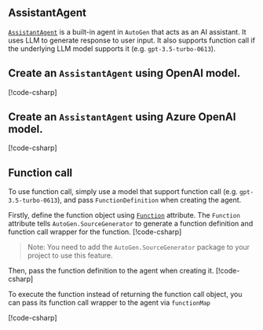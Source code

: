 ## AssistantAgent

[`AssistantAgent`](../api/AutoGen.AssistantAgent.yml) is a built-in agent in `AutoGen` that acts as an AI assistant. It uses LLM to generate response to user input. It also supports function call if the underlying LLM model supports it (e.g. `gpt-3.5-turbo-0613`).

## Create an `AssistantAgent` using OpenAI model.

[!code-csharp[](../../sample/AutoGen.BasicSamples/CodeSnippet/CreateAnAgent.cs?name=code_snippet_1)]

## Create an `AssistantAgent` using Azure OpenAI model.

[!code-csharp[](../../sample/AutoGen.BasicSamples/CodeSnippet/CreateAnAgent.cs?name=code_snippet_2)]

## Function call

To use function call, simply use a model that support function call (e.g. `gpt-3.5-turbo-0613`), and pass `FunctionDefinition` when creating the agent.

Firstly, define the function object using [`Function`](../api/AutoGen.FunctionAttribute.yml) attribute. The `Function` attribute tells `AutoGen.SourceGenerator` to generate a function definition and function call wrapper for the function.
[!code-csharp[](../../sample/AutoGen.BasicSamples/CodeSnippet/CreateAnAgent.cs?name=code_snippet_3)]

> Note: You need to add the `AutoGen.SourceGenerator` package to your project to use this feature.

Then, pass the function definition to the agent when creating it.
[!code-csharp[](../../sample/AutoGen.BasicSamples/CodeSnippet/CreateAnAgent.cs?name=code_snippet_4)]

To execute the function instead of returning the function call object, you can pass its function call wrapper to the agent via `functionMap`

[!code-csharp[](../../sample/AutoGen.BasicSamples/CodeSnippet/CreateAnAgent.cs?name=code_snippet_5)]